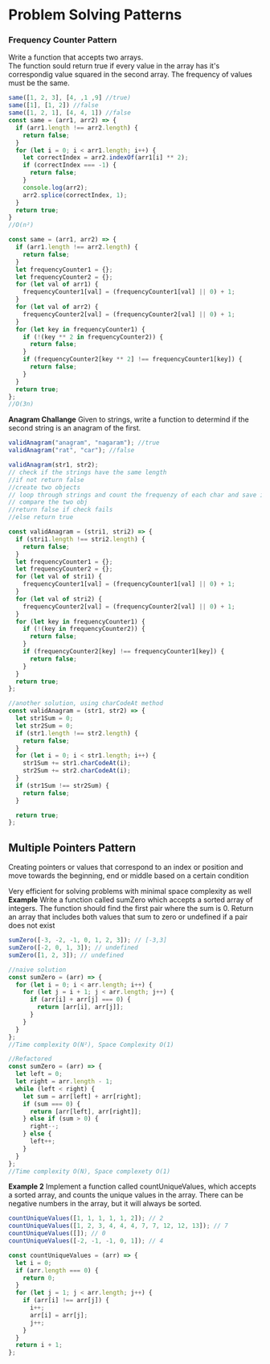 # Problem Solving Patterns

### Frequency Counter Pattern

Write a function that accepts two arrays.  
The function sould return true if every value in the array has it's correspondig value squared in the second array. The frequency of values must be the same.

```javascript
same([1, 2, 3], [4, ,1 ,9] //true)
same([1], [1, 2]) //false
same([1, 2, 1], [4, 4, 1]) //false
const same = (arr1, arr2) => {
  if (arr1.length !== arr2.length) {
    return false;
  }
  for (let i = 0; i < arr1.length; i++) {
    let correctIndex = arr2.indexOf(arr1[i] ** 2);
    if (correctIndex === -1) {
      return false;
    }
    console.log(arr2);
    arr2.splice(correctIndex, 1);
  }
  return true;
}
//O(n²)
```

```javascript
const same = (arr1, arr2) => {
  if (arr1.length !== arr2.length) {
    return false;
  }
  let frequencyCounter1 = {};
  let frequencyCounter2 = {};
  for (let val of arr1) {
    frequencyCounter1[val] = (frequencyCounter1[val] || 0) + 1;
  }
  for (let val of arr2) {
    frequencyCounter2[val] = (frequencyCounter2[val] || 0) + 1;
  }
  for (let key in frequencyCounter1) {
    if (!(key ** 2 in frequencyCounter2)) {
      return false;
    }
    if (frequencyCounter2[key ** 2] !== frequencyCounter1[key]) {
      return false;
    }
  }
  return true;
};
//O(3n)
```

**Anagram Challange**
Given to strings, write a function to determind if the second string is an anagram of the first.

```javascript
validAnagram("anagram", "nagaram"); //true
validAnagram("rat", "car"); //false

validAnagram(str1, str2);
// check if the strings have the same length
//if not return false
//create two objects
// loop through strings and count the frequenzy of each char and save in to obj
// compare the two obj
//return false if check fails
//else return true

const validAnagram = (stri1, stri2) => {
  if (stri1.length !== stri2.length) {
    return false;
  }
  let frequencyCounter1 = {};
  let frequencyCounter2 = {};
  for (let val of stri1) {
    frequencyCounter1[val] = (frequencyCounter1[val] || 0) + 1;
  }
  for (let val of stri2) {
    frequencyCounter2[val] = (frequencyCounter2[val] || 0) + 1;
  }
  for (let key in frequencyCounter1) {
    if (!(key in frequencyCounter2)) {
      return false;
    }
    if (frequencyCounter2[key] !== frequencyCounter1[key]) {
      return false;
    }
  }
  return true;
};

//another solution, using charCodeAt method
const validAnagram = (str1, str2) => {
  let str1Sum = 0;
  let str2Sum = 0;
  if (str1.length !== str2.length) {
    return false;
  }
  for (let i = 0; i < str1.length; i++) {
    str1Sum += str1.charCodeAt(i);
    str2Sum += str2.charCodeAt(i);
  }
  if (str1Sum !== str2Sum) {
    return false;
  }

  return true;
};
```

## Multiple Pointers Pattern

Creating pointers or values that correspond to an index or position and move towards the beginning, end or middle based on a certain condition

Very efficient for solving problems with minimal space complexity as well
**Example**
Write a function called sumZero which accepts a sorted array of integers. The function should find the first pair where the sum is 0. Return an array that includes both values that sum to zero or undefined if a pair does not exist

```javascript
sumZero([-3, -2, -1, 0, 1, 2, 3]); // [-3,3]
sumZero([-2, 0, 1, 3]); // undefined
sumZero([1, 2, 3]); // undefined

//naive solution
const sumZero = (arr) => {
  for (let i = 0; i < arr.length; i++) {
    for (let j = i + 1; j < arr.length; j++) {
      if (arr[i] + arr[j] === 0) {
        return [arr[i], arr[j]];
      }
    }
  }
};
//Time complexity O(N²), Space Complexity O(1)

//Refactored
const sumZero = (arr) => {
  let left = 0;
  let right = arr.length - 1;
  while (left < right) {
    let sum = arr[left] + arr[right];
    if (sum === 0) {
      return [arr[left], arr[right]];
    } else if (sum > 0) {
      right--;
    } else {
      left++;
    }
  }
};
//Time complexity O(N), Space complexety O(1)
```

**Example 2**
Implement a function called countUniqueValues, which accepts a sorted array, and counts the unique values in the array. There can be negative numbers in the array, but it will always be sorted.

```javascript
countUniqueValues([1, 1, 1, 1, 1, 2]); // 2
countUniqueValues([1, 2, 3, 4, 4, 4, 7, 7, 12, 12, 13]); // 7
countUniqueValues([]); // 0
countUniqueValues([-2, -1, -1, 0, 1]); // 4

const countUniqueValues = (arr) => {
  let i = 0;
  if (arr.length === 0) {
    return 0;
  }
  for (let j = 1; j < arr.length; j++) {
    if (arr[i] !== arr[j]) {
      i++;
      arr[i] = arr[j];
      j++;
    }
  }
  return i + 1;
};
```
